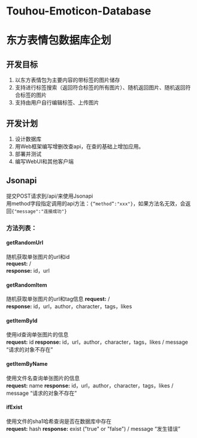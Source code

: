 # Touhou-Emoticon-Database
# 东方表情包数据库企划

## 开发目标
1. 以东方表情包为主要内容的带标签的图片储存
2. 支持进行标签搜索（返回符合标签的所有图片）、随机返回图片、随机返回符合标签的图片
3. 支持由用户自行编辑标签、上传图片

## 开发计划
1. 设计数据库
2. 用Web框架编写增删改查api，在查的基础上增加应用。
3. 部署并测试
4. 编写WebUI和其他客户端

## Jsonapi
提交POST请求到/api/来使用Jsonapi  
用method字段指定调用的api方法：```{“method”:"xxx"}```，如果方法名无效，会返回```{"message":"连接成功"}```  

### **方法列表：**

#### **getRandomUrl**  
随机获取单张图片的url和id  
**request:** /  
**response:** id，url

#### **getRandomItem**  
随机获取单张图片的url和tag信息
**request:** /  
**response:** id，url，author，character，tags，likes

#### **getItemById**  
使用id查询单张图片的信息  
**request:** id
**response:** id，url，author，character，tags，likes / message “请求的对象不存在”

#### **getItemByName**  
使用文件名查询单张图片的信息  
**request:** name
**response:** id，url，author，character，tags，likes / message “请求的对象不存在”

#### **ifExist**  
使用文件的sha1哈希查询是否在数据库中存在  
**request:** hash
**response:** exist ("true" or "false") / message “发生错误”


